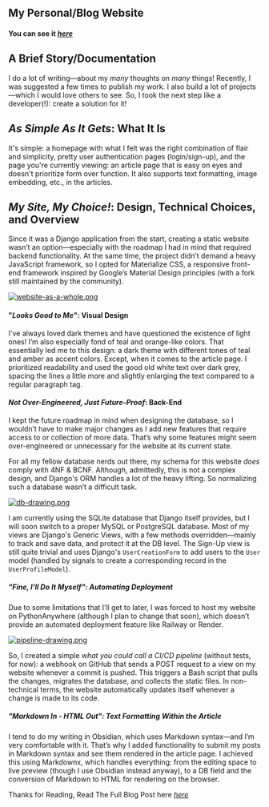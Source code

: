 ## My Personal/Blog Website 

#### **You can see it *[here](https://pouriamoradpour.pythonanywhere.com/)***

## A Brief Story/Documentation

I do a lot of writing—about my _many_ thoughts on _many_ things! Recently, I was suggested a few times to publish my work. I also build a lot of projects—which I would love others to see. So, I took the next step like a developer(!): create a solution for it!
## _As Simple As It Gets_: What It Is
 It's simple: a homepage with what I felt was the right combination of flair and simplicity, pretty user authentication pages (login/sign-up), and the page you're currently viewing: an article page that is easy on eyes and doesn't prioritize form over function. It also supports text formatting, image embedding, etc., in the articles.
## _My Site, My Choice!_: Design, Technical Choices, and Overview
Since it was a Django application from the start, creating a static website wasn’t an option—especially with the roadmap I had in mind that required backend functionality. At the same time, the project didn’t demand a heavy JavaScript framework, so I opted for Materialize CSS, a responsive front-end framework inspired by Google’s Material Design principles (with a fork still maintained by the community).


[![website-as-a-whole.png](https://i.postimg.cc/nVGpX7v1/website-as-a-whole.png)](https://postimg.cc/s1xt8MHB)


#### "_Looks Good to Me_": Visual Design
I've always loved dark themes and have questioned the existence of light ones! I’m also especially fond of teal and orange-like colors. That essentially led me to this design: a dark theme with different tones of teal and amber as accent colors. Except, when it comes to the article page. I prioritized readability and used the good old white text over dark grey, spacing the lines a little more and slightly enlarging the text compared to a regular paragraph tag.
#### _Not Over-Engineered, Just Future-Proof_: Back-End
I kept the future roadmap in mind when designing the database, so I wouldn’t have to make major changes as I add new features that require access to or collection of more data. That’s why some features might seem over-engineered or unnecessary for the website at its current state.

For all my fellow database nerds out there, my schema for this website _does_ comply with 4NF & BCNF. Although, admittedly, this is not a complex design, and Django's ORM handles a lot of the heavy lifting. So normalizing such a database wasn’t a difficult task.


[![db-drawing.png](https://i.postimg.cc/FzBPYDGR/db-drawing.png)](https://postimg.cc/V0X9T9xQ)


I am currently using the SQLite database that Django itself provides, but I will soon switch to a proper MySQL or PostgreSQL database. Most of my views are Django's Generic Views, with a few methods overridden—mainly to track and save data, and protect it at the DB level. The Sign-Up view is still quite trivial and uses Django's `UserCreationForm` to add users to the `User` model (handled by signals to create a corresponding record in the `UserProfileModel`).
##### "_Fine, I'll Do It Myself_": Automating Deployment
Due to some limitations that I’ll get to later, I was forced to host my website on PythonAnywhere (although I plan to change that soon), which doesn’t provide an automated deployment feature like Railway or Render.


[![pipeline-drawing.png](https://i.postimg.cc/fbN8S37x/pipeline-drawing.png)](https://postimg.cc/JspN9z2n)


So, I created a simple _what you could call a CI/CD pipeline_ (without tests, for now): a webhook on GitHub that sends a POST request to a view on my website whenever a commit is pushed. This triggers a Bash script that pulls the changes, migrates the database, and collects the static files. In non-technical terms, the website automatically updates itself whenever a change is made to its code.
##### "_Markdown In - HTML Out_": Text Formatting Within the Article
I tend to do my writing in Obsidian, which uses Markdown syntax—and I’m very comfortable with it. That’s why I added functionality to submit my posts in Markdown syntax and see them rendered in the article page. I achieved this using Markdownx, which handles everything: from the editing space to live preview (though I use Obsidian instead anyway), to a DB field and the conversion of Markdown to HTML for rendering on the browser.


Thanks for Reading, Read The Full Blog Post here *[here](https://pouriamoradpour.pythonanywhere.com/article/4/)*
